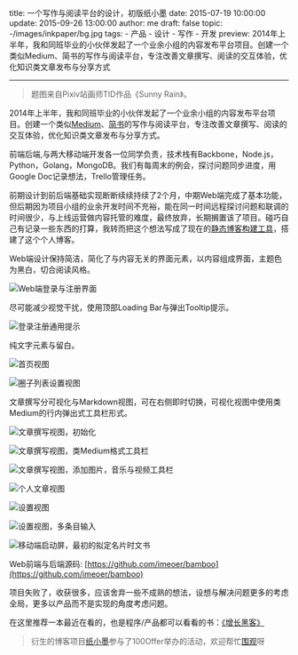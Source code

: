 title: 一个写作与阅读平台的设计，初版纸小墨
date: 2015-07-19 10:00:00
update: 2015-09-26 13:00:00
author: me
draft: false
topic: -/images/inkpaper/bg.jpg
tags:
    - 产品
    - 设计
    - 写作
    - 开发
preview: 2014年上半年，我和同班毕业的小伙伴发起了一个业余小组的内容发布平台项目。创建一个类似Medium、简书的写作与阅读平台，专注改善文章撰写、阅读的交互体验，优化知识类文章发布与分享方式

---

> 题图来自Pixiv站画师TID作品《Sunny Rain》。

2014年上半年，我和同班毕业的小伙伴发起了一个业余小组的内容发布平台项目。创建一个类似[Medium](https://medium.com/)、[简书](http://jianshu.io/)的写作与阅读平台，专注改善文章撰写、阅读的交互体验，优化知识类文章发布与分享方式。

前端后端,与两大移动端开发各一位同学负责，技术栈有Backbone，Node.js，Python，Golang，MongoDB。我们有每周末的例会，探讨问题同步进度，用Google Doc记录想法，Trello管理任务。

前期设计到前后端基础实现断断续续持续了2个月，中期Web端完成了基本功能，但后期因为项目小组的业余开发时间不充裕，能在同一时间远程探讨问题和联调的时间很少，与上线运营做内容托管的难度，最终放弃，长期搁置该了项目。碰巧自己有记录一些东西的打算，我转而把这个想法写成了现在的[静态博客构建工具](http://www.inkpaper.io/blog/post/2015/03/01/ink-blog-tool.html)，搭建了这个个人博客。

Web端设计保持简洁，简化了与内容无关的界面元素，以内容组成界面，主题色为黑白，切合阅读风格。

![Web端登录与注册界面](-/images/inkpaper/login.png)

尽可能减少视觉干扰，使用顶部Loading Bar与弹出Tooltip提示。

![登录注册通用提示](-/images/inkpaper/tip.png)

纯文字元素与留白。

![首页视图](-/images/inkpaper/index.png)

![圈子列表设置视图](-/images/inkpaper/circle.png)

文章撰写分可视化与Markdown视图，可在右侧即时切换，可视化视图中使用类Medium的行内弹出式工具栏形式。

![文章撰写视图，初始化](-/images/inkpaper/edit_blank.png)

![文章撰写视图，类Medium格式工具栏](-/images/inkpaper/edit_toolbar.png)

![文章撰写视图，添加图片，音乐与视频工具栏](-/images/inkpaper/edit_add.png)

![个人文章视图](-/images/inkpaper/person.png)

![设置视图](-/images/inkpaper/setting.png)

![设置视图，多条目输入](-/images/inkpaper/setting_more.png)

![移动端启动屏，最初的拟定名片时文书](-/images/inkpaper/mobile.jpg)

Web前端与后端源码: [https://github.com/imeoer/bamboo](https://github.com/imeoer/bamboo)

项目失败了，收获很多，应该舍弃一些不成熟的想法，设想与解决问题更多的考虑全局，更多以产品而不是实现的角度考虑问题。

在这里推荐一本最近在看的，也是程序/产品都可以看看的书：[《增长黑客》](http://www.zengzhangheike.com/)

> 衍生的博客项目[纸小墨](http://www.inkpaper.io/index-zh.html)参与了100Offer举办的活动，欢迎帮忙[围观](http://i.100offer.com/projects/72)呀
